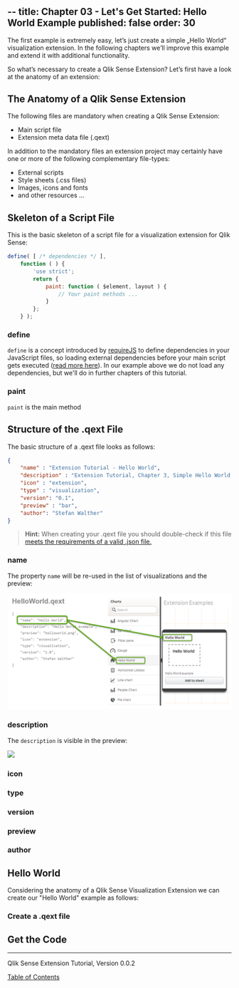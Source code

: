 # 

--
title: Chapter 03 - Let's Get Started: Hello World Example
published: false
order: 30
--

The first example is extremely easy, let’s just create a simple „Hello World“ visualization extension. In the following chapters we’ll improve this example and extend it with additional functionality.

So what’s necessary to create a Qlik Sense Extension? Let’s first have a look at the anatomy of an extension:

## The Anatomy of a Qlik Sense Extension
The following files are mandatory when creating a Qlik Sense Extension:

* Main script file
* Extension meta data file (.qext)

In addition to the mandatory files an extension project may certainly have one or more of the following complementary file-types:
* External scripts
* Style sheets (.css files)
* Images, icons and fonts
* and other resources ...

## Skeleton of a Script File

This is the basic skeleton of a script file for a visualization extension for Qlik Sense:

``` javascript
define( [ /* dependencies */ ],
	function ( ) {
		'use strict';
		return {
			paint: function ( $element, layout ) {
				// Your paint methods ...				
			}
		};
	} );
```

### define
`define` is a concept introduced by [requireJS](http://requirejs.org/) to define dependencies in your JavaScript files, so loading external dependencies before your main script gets executed ([read more here](http://requirejs.org/docs/api.html#defsimple)).
In our example above we do not load any dependencies, but we'll do in further chapters of this tutorial.

### paint
`paint` is the main method

## Structure of the .qext File

The basic structure of a .qext file looks as follows:

```json
{
	"name" : "Extension Tutorial - Hello World",
	"description" : "Extension Tutorial, Chapter 3, Simple Hello World.",
	"icon" : "extension",
	"type" : "visualization",
	"version": "0.1",
	"preview" : "bar",
	"author": "Stefan Walther"
}
```

><b>Hint:</b>
When creating your .qext file you should double-check if this file [meets the requirements of a valid .json file.](http://jsonlint.com/)
  

### name

The property `name` will be re-used in the list of visualizations and the preview:

![](images/03/03_name.png)

### description

The `description` is visible in the preview:

![](images/03/03_descriptions.png)

### icon


### type

### version

### preview

### author

## Hello World
Considering the anatomy of a Qlik Sense Visualization Extension we can create our "Hello World" example as follows:

### Create a .qext file


## Get the Code


---
Qlik Sense Extension Tutorial, Version 0.0.2

[Table of Contents](00-TOC.md)